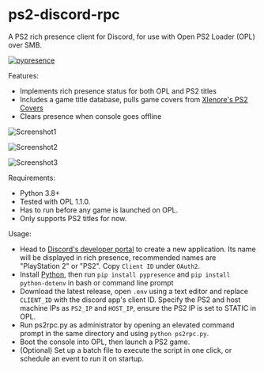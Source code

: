 # ps2-discord-rpc
A PS2 rich presence client for Discord, for use with Open PS2 Loader (OPL) over SMB.

[![pypresence](https://img.shields.io/badge/using-pypresence-00bb88.svg?style=for-the-badge&logo=discord&logoWidth=20)](https://github.com/qwertyquerty/pypresence)

Features:

- Implements rich presence status for both OPL and PS2 titles
- Includes a game title database, pulls game covers from [Xlenore's PS2 Covers](https://github.com/xlenore/ps2-covers)
- Clears presence when console goes offline


![Screenshot1](https://i.imgur.com/dODJ7Tc.png)

![Screenshot2](https://i.imgur.com/wpAvel8.png)

![Screenshot3](https://i.imgur.com/vBopTJh.png)


Requirements:

- Python 3.8+
- Tested with OPL 1.1.0. 
- Has to run before any game is launched on OPL.
- Only supports PS2 titles for now.

Usage: 

- Head to [Discord's developer portal](https://discord.com/developers/applications) to create a new application. Its name will be displayed in rich presence, recommended names are "PlayStation 2" or "PS2". Copy `Client ID` under `OAuth2`.
- Install [Python](https://www.python.org/downloads/), then run `pip install pypresence` and `pip install python-dotenv` in bash or command line prompt
- Download the latest release, open `.env` using a text editor and replace `CLIENT_ID` with the discord app's client ID. Specify the PS2 and host machine IPs as `PS2_IP` and `HOST_IP`, ensure the PS2 IP is set to STATIC in OPL.
- Run ps2rpc.py as administrator by opening an elevated command prompt in the same directory and using `python ps2rpc.py`. 
- Boot the console into OPL, then launch a PS2 game.
- (Optional) Set up a batch file to execute the script in one click, or schedule an event to run it on startup.
